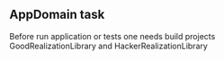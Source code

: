 ﻿## AppDomain task

Before run application or tests one needs build projects GoodRealizationLibrary and HackerRealizationLibrary